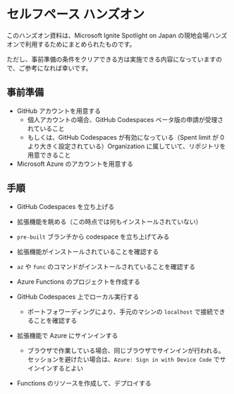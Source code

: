 # セルフペース ハンズオン

このハンズオン資料は、Microsoft Ignite Spotlight on Japan の現地会場ハンズオンで利用するためにまとめられたものです。

ただし、事前準備の条件をクリアできる方は実施できる内容になっていますので、ご参考になれば幸いです。


## 事前準備

- GitHub アカウントを用意する
  - 個人アカウントの場合、GitHub Codespaces ベータ版の申請が受理されていること
  - もしくは、GitHub Codespaces が有効になっている（Spent limit が 0 より大きく設定されている）Organization に属していて、リポジトリを用意できること
- Microsoft Azure のアカウントを用意する


## 手順

- GitHub Codespaces を立ち上げる


- 拡張機能を眺める（この時点では何もインストールされていない）


- `pre-built` ブランチから codespace を立ち上げてみる


- 拡張機能がインストールされていることを確認する


- `az` や `func` のコマンドがインストールされていることを確認する


- Azure Functions のプロジェクトを作成する


- GitHub Codespaces 上でローカル実行する
  - ポートフォワーディングにより、手元のマシンの `localhost` で接続できることを確認する


- 拡張機能で Azure にサインインする
  - ブラウザで作業している場合、同じブラウザでサインインが行われる。セッションを避けたい場合は、`Azure: Sign in with Device Code` でサインインするとよい


- Functions のリソースを作成して、デプロイする

